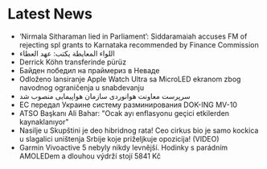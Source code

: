 # Latest News
-  ‘Nirmala Sitharaman lied in Parliament’: Siddaramaiah accuses FM of rejecting spl grants to Karnataka recommended by Finance Commission
-  اللواء المعايطة يكتب: عهد العطاء
-  Derrick Köhn transferinde pürüz
-  Байден победил на праймериз в Неваде
-  Odloženo lansiranje Apple Watch Ultra sa MicroLED ekranom zbog navodnog ograničenja u snabdevanju
-  سرپرست معاونت هوانوردی سازمان هواپیمایی منصوب شد
-  ЕС передал Украине систему разминирования DOK-ING MV-10
-  ATSO Başkanı Ali Bahar: "Ocak ayı enflasyonu geçici etkilerden kaynaklanıyor"
-  Nasilje u Skupštini je deo hibridnog rata! Ceo cirkus bio je samo kockica u slagalici uništenja Srbije koje priželjkuje opozicija! (VIDEO)
-  Garmin Vivoactive 5 nebyly nikdy levnější. Hodinky s parádním AMOLEDem a dlouhou výdrží stojí 5841 Kč
